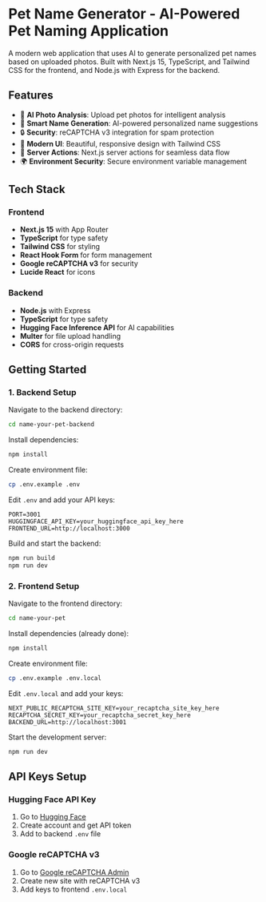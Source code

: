 # Pet Name Generator - AI-Powered Pet Naming Application

A modern web application that uses AI to generate personalized pet names based on uploaded photos. Built with Next.js 15, TypeScript, and Tailwind CSS for the frontend, and Node.js with Express for the backend.

## Features

- 📸 **AI Photo Analysis**: Upload pet photos for intelligent analysis
- 🤖 **Smart Name Generation**: AI-powered personalized name suggestions
- 🔒 **Security**: reCAPTCHA v3 integration for spam protection
- 🎨 **Modern UI**: Beautiful, responsive design with Tailwind CSS
- 🚀 **Server Actions**: Next.js server actions for seamless data flow
- 🌍 **Environment Security**: Secure environment variable management

## Tech Stack

### Frontend

- **Next.js 15** with App Router
- **TypeScript** for type safety
- **Tailwind CSS** for styling
- **React Hook Form** for form management
- **Google reCAPTCHA v3** for security
- **Lucide React** for icons

### Backend

- **Node.js** with Express
- **TypeScript** for type safety
- **Hugging Face Inference API** for AI capabilities
- **Multer** for file upload handling
- **CORS** for cross-origin requests

## Getting Started

### 1. Backend Setup

Navigate to the backend directory:

```bash
cd name-your-pet-backend
```

Install dependencies:

```bash
npm install
```

Create environment file:

```bash
cp .env.example .env
```

Edit `.env` and add your API keys:

```env
PORT=3001
HUGGINGFACE_API_KEY=your_huggingface_api_key_here
FRONTEND_URL=http://localhost:3000
```

Build and start the backend:

```bash
npm run build
npm run dev
```

### 2. Frontend Setup

Navigate to the frontend directory:

```bash
cd name-your-pet
```

Install dependencies (already done):

```bash
npm install
```

Create environment file:

```bash
cp .env.example .env.local
```

Edit `.env.local` and add your keys:

```env
NEXT_PUBLIC_RECAPTCHA_SITE_KEY=your_recaptcha_site_key_here
RECAPTCHA_SECRET_KEY=your_recaptcha_secret_key_here
BACKEND_URL=http://localhost:3001
```

Start the development server:

```bash
npm run dev
```

## API Keys Setup

### Hugging Face API Key

1. Go to [Hugging Face](https://huggingface.co/)
2. Create account and get API token
3. Add to backend `.env` file

### Google reCAPTCHA v3

1. Go to [Google reCAPTCHA Admin](https://www.google.com/recaptcha/admin/)
2. Create new site with reCAPTCHA v3
3. Add keys to frontend `.env.local`
